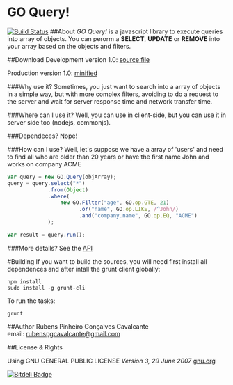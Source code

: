 GO Query!
===========
[![Build Status](https://travis-ci.org/rubenspgcavalcante/GO-Query.png?branch=master)](https://travis-ci.org/rubenspgcavalcante/GO-Query)
##About
*GO Query!* is a javascript library to execute queries into array of objects. You can perorm a **SELECT**, **UPDATE** or
**REMOVE** into your array based on the objects and filters.

##Download
Development version 1.0:
[source file](https://github.com/rubenspgcavalcante/GO-Query/raw/master/build/go-query.1.0.0.js)

Production version 1.0:
[minified](https://github.com/rubenspgcavalcante/GO-Query/raw/master/build/go-query.1.0.0.min.js)

###Why use it?
Sometimes, you just want to search into a array of objects in a simple way, but with more complex filters,
avoiding to do a request to the server and wait for server response time and network transfer time.


###Where can I use it?
Well, you can use in client-side, but you can use it in server side too (nodejs, commonjs).

###Dependeces?
Nope!

###How can I use?
Well, let's suppose we have a array of 'users' and need to find
all who are older than 20 years or have the first name John and
works on company ACME

````javascript
var query = new GO.Query(objArray);
query = query.select("*")
             .from(Object)
             .where(
                 new GO.Filter("age", GO.op.GTE, 21)
                       .or("name", GO.op.LIKE, /^John/)
                       .and("company.name", GO.op.EQ, "ACME")
             );

var result = query.run();
````

###More details?
See the [API](https://github.com/rubenspgcavalcante/GO-Query/wiki/GO-Query!-API)

#Building
If you want to build the sources, you will need first install all dependences and after intall the grunt client
globally:
```shellscript
npm install
sudo install -g grunt-cli
```

To run the tasks:
```shellscript
grunt
```

##Author
Rubens Pinheiro Gonçalves Cavalcante  
email: [rubenspgcavalcante@gmail.com](mailto:rubenspgcavalcante@gmail.com)

##License & Rights

Using GNU GENERAL PUBLIC LICENSE *Version 3, 29 June 2007*
[gnu.org](http://www.gnu.org/copyleft/gpl.html)  


[![Bitdeli Badge](https://d2weczhvl823v0.cloudfront.net/rubenspgcavalcante/go-query/trend.png)](https://bitdeli.com/free "Bitdeli Badge")

